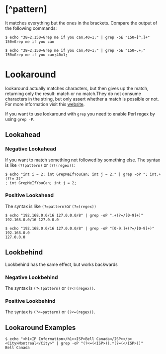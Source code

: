 # [^pattern]

It matches everything but the ones in the brackets. Compare the output of the following commands:

```
$ echo "38=2;150=Grep me if you can;40=1;" | grep -oE "150=[^;]+"
150=Grep me if you can

$ echo "38=2;150=Grep me if you can;40=1;" | grep -oE "150=.+;"
150=Grep me if you can;40=1;
```
# Lookaround

lookaround actually matches characters, but then gives up the match, returning only the result: match or no match.They do not consume characters in the string, but only assert whether a match is possible or not. For more information visit this [website](https://www.regular-expressions.info/lookaround.html).

If you want to use lookaround with `grep` you need to enable Perl regex by using `grep -P`.


## Lookahead


### Negative Lookahead

If you want to match something not followed by something else. The syntax is like `(?!pattern)` or `(?!(regex))`:

```
$ echo "int i = 2; int GrepMeIfYouCan; int j = 2;" | grep -oP "; int.+(?!= 2)"
; int GrepMeIfYouCan; int j = 2;
```

### Positive Lookahead

The syntax is like `(?=pattern)`or `(?=(regex))`

```
$ echo "192.168.0.0/16 127.0.0.0/8" | grep -oP ".+(?=/[0-9]+)"
192.168.0.0/16 127.0.0.0

$ echo "192.168.0.0/16 127.0.0.0/8" | grep -oP "[0-9.]+(?=/[0-9]+)"
192.168.0.0
127.0.0.0
```

## Lookbehind

Lookbehind has the same effect, but works backwards

### Negative Lookbehind

The syntax is `(?<!pattern)` or `(?<!(regex))`.

### Positive Lookbehind

The syntax is `(?<=pattern)` or `(?<=(regex))`.

## Lookaround Examples

```
$ echo "<h1>IP Information</h1><ISP>Bell Canada</ISP></p><City>Montreal</City>" | grep -oP "(?<=(<ISP>)).*(?=(</ISP>))"
Bell Canada
```
